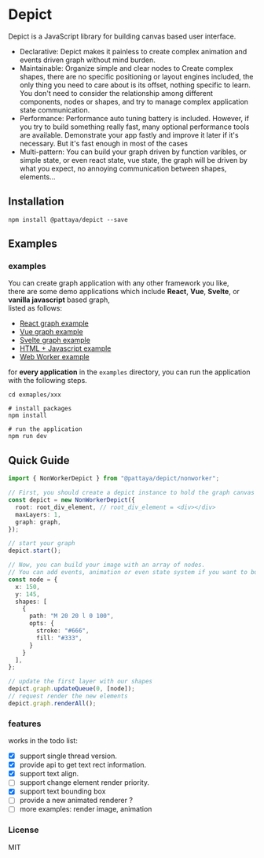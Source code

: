 # Depict

Depict is a JavaScript library for building canvas based user interface.

- Declarative: Depict makes it painless to create complex animation and events driven graph without mind burden.
- Maintainable: Organize simple and clear nodes to Create complex shapes, there are no specific positioning or layout engines included, the only thing you need to care about is its offset, nothing specific to learn. You don't need to consider the relationship among different components, nodes or shapes, and try to manage complex application state communication.
- Performance: Performance auto tuning battery is included. However, if you try to build something really fast, many optional performance tools are available. Demonstrate your app fastly and improve it later if it's necessary. But it's fast enough in most of the cases 
- Multi-pattern: You can build your graph driven by function varibles, or simple state, or even react state, vue state, the graph will be driven by what you expect, no annoying communication between shapes, elements...

## Installation

`npm install @pattaya/depict --save`

## Examples

### examples

You can create graph application with any other framework you like,    
there are some demo applications which include **React**, **Vue**, **Svelte**, or **vanilla javascript** based graph,  
listed as follows:  

- [React graph example](https://github.com/challenai/depict/blob/main/examples/react-graph/README.md)
- [Vue graph example](https://github.com/challenai/depict/blob/main/examples/vue-graph/README.md)
- [Svelte graph example](https://github.com/challenai/depict/blob/main/examples/svelte-graph/README.md)
- [HTML + Javascript example](https://github.com/challenai/depict/blob/main/examples/vanilla/README.md)
- [Web Worker example](https://github.com/challenai/depict/blob/main/examples/vanilla-worker/README.md)

for **every application** in the `examples` directory, you can run the application with the following steps.  

```shell
cd exmaples/xxx

# install packages
npm install

# run the application
npm run dev
```

## Quick Guide 

```ts
import { NonWorkerDepict } from "@pattaya/depict/nonworker";

// First, you should create a depict instance to hold the graph canvas DOM.
const depict = new NonWorkerDepict({
  root: root_div_element, // root_div_element = <div></div>
  maxLayers: 1,
  graph: graph,
});

// start your graph
depict.start();

// Now, you can build your image with an array of nodes.  
// You can add events, animation or even state system if you want to build something big.
const node = {
  x: 150,
  y: 145,
  shapes: [
    {
      path: "M 20 20 l 0 100",
      opts: {
        stroke: "#666",
        fill: "#333",
      }
    }
  ],
};

// update the first layer with our shapes
depict.graph.updateQueue(0, [node]);
// request render the new elements
depict.graph.renderAll();
```

### features

works in the todo list:   
- [x] support single thread version.
- [x] provide api to get text rect information.
- [x] support text align.
- [ ] support change element render priority.
- [x] support text bounding box
- [ ] provide a new animated renderer ?
- [ ] more examples: render image, animation

### License

MIT
